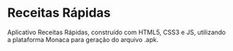 # Receitas Rápidas
Aplicativo Receitas Rápidas, construído com HTML5, CSS3 e JS, utilizando a plataforma Monaca para geração do arquivo .apk.
